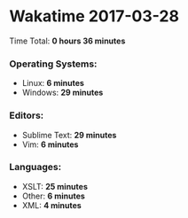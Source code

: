 # Wakatime 2017-03-28

Time Total: **0 hours 36 minutes**

### Operating Systems:
- Linux: **6 minutes** 
- Windows: **29 minutes** 

### Editors:
- Sublime Text: **29 minutes** 
- Vim: **6 minutes** 

### Languages:
- XSLT: **25 minutes** 
- Other: **6 minutes** 
- XML: **4 minutes** 

